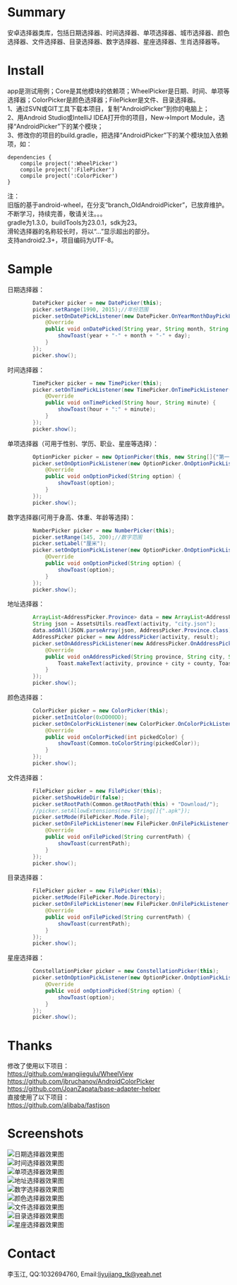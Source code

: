 # Summary
安卓选择器类库，包括日期选择器、时间选择器、单项选择器、城市选择器、颜色选择器、文件选择器、目录选择器、数字选择器、星座选择器、生肖选择器等。

# Install
app是测试用例；Core是其他模块的依赖项；WheelPicker是日期、时间、单项等选择器；ColorPicker是颜色选择器；FilePicker是文件、目录选择器。     
1、通过SVN或GIT工具下载本项目，复制“AndroidPicker”到你的电脑上；<br />
2、用Android Studio或IntelliJ IDEA打开你的项目，New->Import Module，选择“AndroidPicker”下的某个模块；<br />
3、修改你的项目的build.gradle，把选择“AndroidPicker”下的某个模块加入依赖项，如：
```
dependencies {
    compile project(':WheelPicker')
    compile project(':FilePicker')
    compile project(':ColorPicker')
}
```   
注：   
旧版的基于android-wheel，在分支“branch_OldAndroidPicker”，已放弃维护。   
不断学习，持续完善，敬请关注。。。   
gradle为1.3.0，buildTools为23.0.1，sdk为23。   
滑轮选择器的名称较长时，将以“...”显示超出的部分。      
支持android2.3+，项目编码为UTF-8。   

# Sample
日期选择器：   
```java   
        DatePicker picker = new DatePicker(this);
        picker.setRange(1990, 2015);//年份范围
        picker.setOnDatePickListener(new DatePicker.OnYearMonthDayPickListener() {
            @Override
            public void onDatePicked(String year, String month, String day) {
                showToast(year + "-" + month + "-" + day);
            }
        });
        picker.show();
```

时间选择器：   
```java   
        TimePicker picker = new TimePicker(this);
        picker.setOnTimePickListener(new TimePicker.OnTimePickListener() {
            @Override
            public void onTimePicked(String hour, String minute) {
                showToast(hour + ":" + minute);
            }
        });
        picker.show();
```

单项选择器（可用于性别、学历、职业、星座等选择）：   
```java   
        OptionPicker picker = new OptionPicker(this, new String[]{"第一项", "第二项", "这是一个很长很长的选项"});
        picker.setOnOptionPickListener(new OptionPicker.OnOptionPickListener() {
            @Override
            public void onOptionPicked(String option) {
                showToast(option);
            }
        });
        picker.show();
```

数字选择器(可用于身高、体重、年龄等选择)：
```java   
        NumberPicker picker = new NumberPicker(this);
        picker.setRange(145, 200);//数字范围
        picker.setLabel("厘米");
        picker.setOnOptionPickListener(new OptionPicker.OnOptionPickListener() {
            @Override
            public void onOptionPicked(String option) {
                showToast(option);
            }
        });
        picker.show();
```

地址选择器：
```java   
        ArrayList<AddressPicker.Province> data = new ArrayList<AddressPicker.Province>();
        String json = AssetsUtils.readText(activity, "city.json");
        data.addAll(JSON.parseArray(json, AddressPicker.Province.class));
        AddressPicker picker = new AddressPicker(activity, result);
        picker.setOnAddressPickListener(new AddressPicker.OnAddressPickListener() {
            @Override
            public void onAddressPicked(String province, String city, String county) {
                Toast.makeText(activity, province + city + county, Toast.LENGTH_LONG).show();
            }
        });
        picker.show();
```

颜色选择器：
```java   
        ColorPicker picker = new ColorPicker(this);
        picker.setInitColor(0xDD00DD);
        picker.setOnColorPickListener(new ColorPicker.OnColorPickListener() {
            @Override
            public void onColorPicked(int pickedColor) {
                showToast(Common.toColorString(pickedColor));
            }
        });
        picker.show();
```

文件选择器：
```java   
        FilePicker picker = new FilePicker(this);
        picker.setShowHideDir(false);
        picker.setRootPath(Common.getRootPath(this) + "Download/");
        //picker.setAllowExtensions(new String[]{".apk"});
        picker.setMode(FilePicker.Mode.File);
        picker.setOnFilePickListener(new FilePicker.OnFilePickListener() {
            @Override
            public void onFilePicked(String currentPath) {
                showToast(currentPath);
            }
        });
        picker.show();
```

目录选择器：
```java   
        FilePicker picker = new FilePicker(this);
        picker.setMode(FilePicker.Mode.Directory);
        picker.setOnFilePickListener(new FilePicker.OnFilePickListener() {
            @Override
            public void onFilePicked(String currentPath) {
                showToast(currentPath);
            }
        });
        picker.show();
```

星座选择器：
```java   
        ConstellationPicker picker = new ConstellationPicker(this);
        picker.setOnOptionPickListener(new OptionPicker.OnOptionPickListener() {
            @Override
            public void onOptionPicked(String option) {
                showToast(option);
            }
        });
        picker.show();
```

# Thanks
修改了使用以下项目：<br />
https://github.com/wangjiegulu/WheelView<br />
https://github.com/jbruchanov/AndroidColorPicker<br />
https://github.com/JoanZapata/base-adapter-helper<br />
直接使用了以下项目：<br />
https://github.com/alibaba/fastjson<br />

# Screenshots
![日期选择器效果图](/screenshots/date.gif)    
![时间选择器效果图](/screenshots/time.gif)    
![单项选择器效果图](/screenshots/option.gif)     
![地址选择器效果图](/screenshots/address.gif)    
![数字选择器效果图](/screenshots/number.gif)    
![颜色选择器效果图](/screenshots/color.gif)    
![文件选择器效果图](/screenshots/file.gif)    
![目录选择器效果图](/screenshots/dir.gif)    
![星座选择器效果图](/screenshots/constellation.gif)    

# Contact
李玉江, QQ:1032694760, Email:liyujiang_tk@yeah.net
